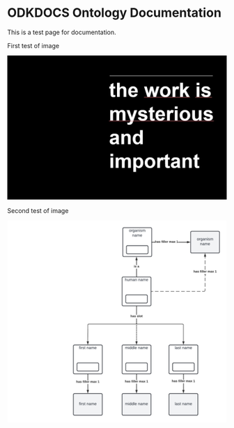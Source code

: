 # ODKDOCS Ontology Documentation

This is a test page for documentation.

First test of image

![Screenshot](img/test_image1.JPG)


Second test of image

![Screenshot](img/test_image2.png)
